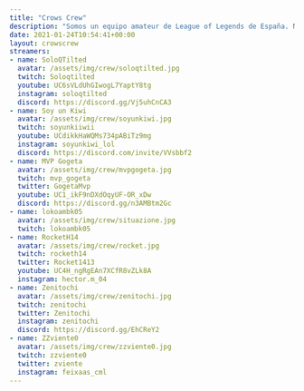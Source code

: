 ```yaml
---
title: "Crows Crew"
description: "Somos un equipo amateur de League of Legends de España. Nuestro objetivo es mejorar día a día."
date: 2021-01-24T10:54:41+00:00
layout: crowscrew
streamers:
- name: SoloQTilted
  avatar: /assets/img/crew/soloqtilted.jpg
  twitch: Soloqtilted
  youtube: UC6sVLdUhGIwogL7YaptY8tg
  instagram: soloqtilted
  discord: https://discord.gg/Vj5uhCnCA3
- name: Soy un Kiwi
  avatar: /assets/img/crew/soyunkiwi.jpg
  twitch: soyunkiiwii
  youtube: UCdikkHaWQMs734pABiTz9mg
  instagram: soyunkiwi_lol
  discord: https://discord.com/invite/VVsbbf2
- name: MVP Gogeta
  avatar: /assets/img/crew/mvpgogeta.jpg
  twitch: mvp_gogeta
  twitter: GogetaMvp
  youtube: UC1_ikF9nDXdOqyUF-OR_xDw
  discord: https://discord.gg/n3AMBtm2Gc
- name: lokoambk05
  avatar: /assets/img/crew/situazione.jpg
  twitch: lokoambk05
- name: RocketH14
  avatar: /assets/img/crew/rocket.jpg
  twitch: rocketh14
  twitter: Rocket1413
  youtube: UC4H_ngRgEAn7XCfR8vZLk8A
  instagram: hector.m_04
- name: Zenitochi
  avatar: /assets/img/crew/zenitochi.jpg
  twitch: zenitochi
  twitter: Zenitochi
  instagram: zenitochi
  discord: https://discord.gg/EhCReY2
- name: ZZviente0
  avatar: /assets/img/crew/zzviente0.jpg
  twitch: zzviente0
  twitter: zviente
  instagram: feixaas_cml
---
```

